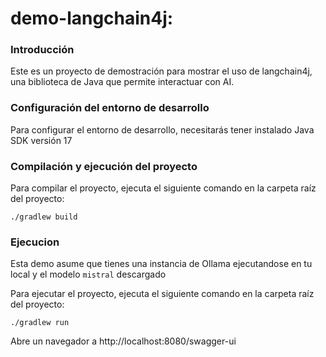 demo-langchain4j:
======================================================

### Introducción

Este es un proyecto de demostración para mostrar el uso de langchain4j, una biblioteca de Java que permite interactuar con AI.

### Configuración del entorno de desarrollo

Para configurar el entorno de desarrollo, necesitarás tener instalado Java SDK versión 17

### Compilación y ejecución del proyecto

Para compilar el proyecto, ejecuta el siguiente comando en la carpeta raíz del proyecto:

```shell script
./gradlew build
```

### Ejecucion

Esta demo asume que tienes una instancia de Ollama ejecutandose en tu local y el modelo `mistral` descargado

Para ejecutar el proyecto, ejecuta el siguiente comando en la carpeta raíz del proyecto:
```shell script
./gradlew run
```

Abre un navegador a http://localhost:8080/swagger-ui